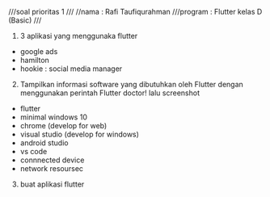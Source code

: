 ///soal prioritas 1
///
//nama : Rafi Taufiqurahman
///program : Flutter kelas D (Basic)
///

1. 3 aplikasi yang menggunaka flutter
- google ads
- hamilton
- hookie : social media manager

2. Tampilkan informasi software yang dibutuhkan oleh Flutter dengan menggunakan perintah Flutter doctor! lalu screenshot
- flutter 
- minimal windows 10
- chrome (develop for web)
- visual studio (develop for windows)
- android studio
- vs code
- connnected device
- network resoursec

3. buat aplikasi flutter 